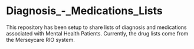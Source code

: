 # Diagnosis_-_Medications_Lists
This repository has been setup to share lists of diagnosis and medications associated with Mental Health Patients. Currently, the drug lists come from the Merseycare RIO system.
